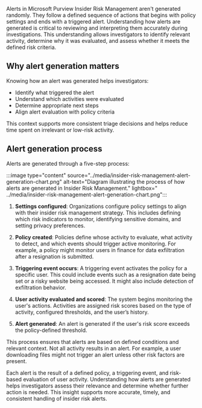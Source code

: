 Alerts in Microsoft Purview Insider Risk Management aren't generated randomly. They follow a defined sequence of actions that begins with policy settings and ends with a triggered alert. Understanding how alerts are generated is critical to reviewing and interpreting them accurately during investigations. This understanding allows investigators to identify relevant activity, determine why it was evaluated, and assess whether it meets the defined risk criteria.

## Why alert generation matters

Knowing how an alert was generated helps investigators:

- Identify what triggered the alert
- Understand which activities were evaluated
- Determine appropriate next steps
- Align alert evaluation with policy criteria

This context supports more consistent triage decisions and helps reduce time spent on irrelevant or low-risk activity.

## Alert generation process

Alerts are generated through a five-step process:

:::image type="content" source="../media/insider-risk-management-alert-generation-chart.png" alt-text="Diagram illustrating the process of how alerts are generated in Insider Risk Management." lightbox=" ../media/insider-risk-management-alert-generation-chart.png":::

1. **Settings configured**: Organizations configure policy settings to align with their insider risk management strategy. This includes defining which risk indicators to monitor, identifying sensitive domains, and setting privacy preferences.

1. **Policy created**: Policies define whose activity to evaluate, what activity to detect, and which events should trigger active monitoring. For example, a policy might monitor users in finance for data exfiltration after a resignation is submitted.

1. **Triggering event occurs**: A triggering event activates the policy for a specific user. This could include events such as a resignation date being set or a risky website being accessed. It might also include detection of exfiltration behavior.

1. **User activity evaluated and scored**: The system begins monitoring the user's actions. Activities are assigned risk scores based on the type of activity, configured thresholds, and the user’s history.

1. **Alert generated**: An alert is generated if the user's risk score exceeds the policy-defined threshold.

This process ensures that alerts are based on defined conditions and relevant context. Not all activity results in an alert. For example, a user downloading files might not trigger an alert unless other risk factors are present.

Each alert is the result of a defined policy, a triggering event, and risk-based evaluation of user activity. Understanding how alerts are generated helps investigators assess their relevance and determine whether further action is needed. This insight supports more accurate, timely, and consistent handling of insider risk alerts.
